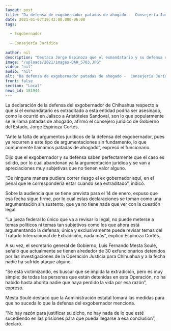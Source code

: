 ```yaml
---
layout: post
title: "Da defensa de exgobernador patadas de ahogado -  Consejería Jurídica de Chihuahua"
date: 2021-01-07T19:42:00.000-06:00
tags:
  
  - Exgobernador
  
  - Consejería Jurídica
  
author: nil
description: "Destaca Jorge Espinoza que el exmandatario y su defensa saben perfectamente que el caso es sólido, por lo cual abandonan ya la argumentación jurídica y se van a apreciaciones muy subjetivas que no tienen valor alguno"
image: "/uploads/2021/images-DAH_5703.JPG"
video: "nil"
audio: "nil"
alt: "Da defensa de exgobernador patadas de ahogado -  Consejería Jurídica de Chihuahua"
front: false
section: "Local"
news_id: 181944
---
```


La declaración de la defensa del exgobernador de Chihuahua respecto a que si el exmandatario es extraditado a esta entidad podría ser asesinado, como le ocurrió en Jalisco a Aristóteles Sandoval, son lo que popularmente se le llama patadas de ahogado, afirmó el consejero jurídico de Gobierno del Estado, Jorge Espinoza Cortés.

“Ante la falta de argumentos jurídicos de la defensa del exgobernador, pues ya recurren a este tipo de argumentaciones sin fundamento, lo que comúnmente llamamos patadas de ahogado”, expresó el funcionario.

Dijo que el exgobernador y su defensa saben perfectamente que el caso es sólido, por lo cual abandonan ya la argumentación jurídica y se van a apreciaciones muy subjetivas que no tienen valor alguno.

“De ninguna manera pudiera correr riesgo el ex gobernador aquí, en el penal que le correspondería estar cuando sea extraditado”, indicó.

Sobre la audiencia que se tiene prevista para el 14 de enero, expuso que esa fecha sigue firme, por lo cual estas declaraciones se toman como una argumentación sin sustento, que ya no tiene nada que ver con la cuestión legal.

“La jueza federal lo único que va a revisar lo legal, no puede meterse a temas políticos ni temas tan subjetivos como los que ahora está argumentando la defensa; única y exclusivamente puede revisar temas del Tratado Internacional de Extradición, nada más”, explicó Espinoza Cortés.

A su vez, el secretario general de Gobierno, Luis Fernando Mesta Soulé, señaló que actualmente se tienen alrededor de 30 exfuncionarios detenidos por las investigaciones de la Operación Justicia para Chihuahua y a la fecha nadie ha sufrido ataque alguno.

“Se está victimizando, es buscar que se impida la extradición, pero es muy simple: de todas las personas que están detenidas en esta Operación, no ha habido hasta ahorita nadie que haya perdido la vida por esa razón”, expresó.

Mesta Soulé destacó que la Administración estatal tomará las medidas para que no suceda lo que la defensa del exgobernador menciona.

“No hay razón para justificar su dicho, no hay nada de lo que esté sucediendo en las prisiones para que pueda llegarse a esa conclusión”, declaró.